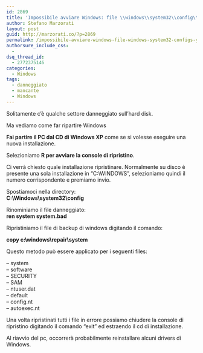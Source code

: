 ```yaml
---
id: 2869
title: 'Impossibile avviare Windows: file \\windows\\system32\\config\\system danneggiato o mancante'
author: Stefano Marzorati
layout: post
guid: http://marzorati.co/?p=2869
permalink: /impossibile-avviare-windows-file-windows-system32-configs-ystem-danneggiato-o-mancante/
authorsure_include_css:
  - 
dsq_thread_id:
  - 2772375146
categories:
  - Windows
tags:
  - danneggiato
  - mancante
  - Windows
---
```

Solitamente c&#8217;è qualche settore danneggiato sull&#8217;hard disk.

Ma vediamo come far ripartire Windows

**Fai partire il PC dal CD di Windows XP** come se si volesse eseguire una nuova installazione.

Selezioniamo **R per avviare la console di ripristino**.

Ci verrà chiesto quale installazione ripristinare. Normalmente su disco è presente una sola installazione in &#8220;C:\WINDOWS&#8221;, selezioniamo quindi il numero corrispondente e premiamo invio.

Spostiamoci nella directory:  
**C:\Windows\system32\config**

Rinominiamo il file danneggiato:  
**ren system system.bad**

Ripristiniamo il file di backup di windows digitando il comando:

**copy c:\windows\repair\system**

Questo metodo può essere applicato per i seguenti files:

&#8211; system  
&#8211; software  
&#8211; SECURITY  
&#8211; SAM  
&#8211; ntuser.dat  
&#8211; default  
&#8211; config.nt  
&#8211; autoexec.nt

Una volta ripristinati tutti i file in errore possiamo chiudere la console di ripristino digitando il comando &#8220;exit&#8221; ed estraendo il cd di installazione.

Al riavvio del pc, occorrerà probabilmente reinstallare alcuni drivers di Windows.
